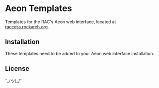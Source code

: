 # Aeon Templates

Templates for the RAC's Aeon web interface, located at [raccess.rockarch.org](https://raccess.rockarch.org).

## Installation

These templates need to be added to your Aeon web interface installation.

## License

¯\_(ツ)_/¯
